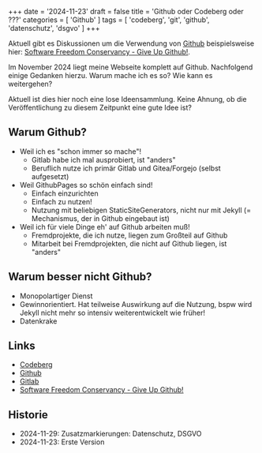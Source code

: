 +++
date = '2024-11-23'
draft = false
title = 'Github oder Codeberg oder ???'
categories = [ 'Github' ]
tags = [ 'codeberg', 'git', 'github', 'datenschutz', 'dsgvo' ]
+++

<!--
Github oder Codeberg oder ???
=============================
-->

Aktuell gibt es Diskussionen um die Verwendung
von [Github](https://github.com) beispielsweise
hier: [Software Freedom Conservancy - Give Up Github!](https://sfconservancy.org/GiveUpGitHub/).

Im November 2024 liegt meine Webseite komplett auf Github.
Nachfolgend einige Gedanken hierzu. Warum mache ich es so?
Wie kann es weitergehen?

Aktuell ist dies hier noch eine lose Ideensammlung.
Keine Ahnung, ob die Veröffentlichung zu diesem Zeitpunkt
eine gute Idee ist?

<!--more-->

Warum Github?
-------------

- Weil ich es "schon immer so mache"!
  - Gitlab habe ich mal ausprobiert, ist "anders"
  - Beruflich nutze ich primär Gitlab und Gitea/Forgejo (selbst aufgesetzt)
- Weil GithubPages so schön einfach sind!
  - Einfach einzurichten
  - Einfach zu nutzen!
  - Nutzung mit beliebigen StaticSiteGenerators, nicht nur mit Jekyll
    (= Mechanismus, der in Github eingebaut ist)
- Weil ich für viele Dinge eh' auf Github arbeiten muß!
  - Fremdprojekte, die ich nutze, liegen zum Großteil auf Github
  - Mitarbeit bei Fremdprojekten, die nicht auf Github liegen, ist "anders"

Warum besser nicht Github?
--------------------------

- Monopolartiger Dienst
- Gewinnorientiert. Hat teilweise Auswirkung auf die Nutzung, bspw wird Jekyll
  nicht mehr so intensiv weiterentwickelt wie früher!
- Datenkrake

Links
-----

- [Codeberg](https://codeberg.org)
- [Github](https://github.com)
- [Gitlab](https://gitlab.com)
- [Software Freedom Conservancy - Give Up Github!](https://sfconservancy.org/GiveUpGitHub/)

Historie
--------

- 2024-11-29: Zusatzmarkierungen: Datenschutz, DSGVO
- 2024-11-23: Erste Version
